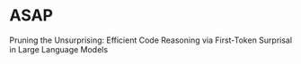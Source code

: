 # ASAP
Pruning the Unsurprising: Efficient Code Reasoning via First-Token Surprisal in Large Language Models
